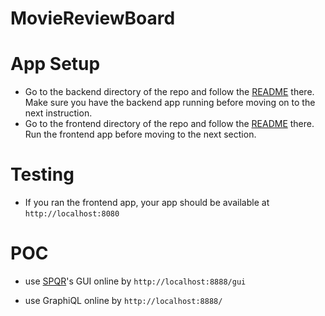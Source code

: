 # MovieReviewBoard

# App Setup

* Go to the backend directory of the repo and follow the [README](backend/) there. Make sure you have the backend app running before moving on to the next instruction.
* Go to the frontend directory of the repo and follow the [README](frontend/) there. Run the frontend app before moving to the next section.

# Testing

* If you ran the frontend app, your app should be available at `http://localhost:8080`

# POC 

* use [SPQR](https://github.com/leangen/graphql-spqr)'s GUI online by `http://localhost:8888/gui`

* use GraphiQL online by `http://localhost:8888/`
